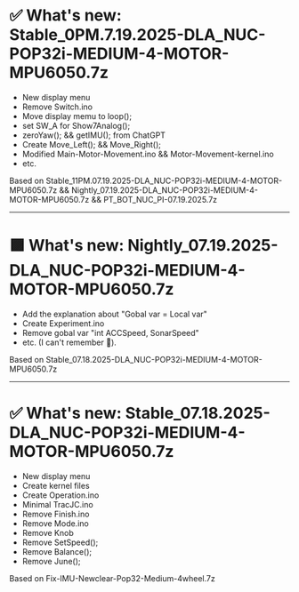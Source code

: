 # ✅ What's new: Stable_0PM.7.19.2025-DLA_NUC-POP32i-MEDIUM-4-MOTOR-MPU6050.7z
- New display menu
- Remove Switch.ino
- Move display memu to loop();
- set SW_A for Show7Analog();
- zeroYaw(); && getIMU(); from ChatGPT
- Create Move_Left(); && Move_Right();
- Modified Main-Motor-Movement.ino && Motor-Movement-kernel.ino
- etc.

Based on Stable_11PM.07.19.2025-DLA_NUC-POP32i-MEDIUM-4-MOTOR-MPU6050.7z && Nightly_07.19.2025-DLA_NUC-POP32i-MEDIUM-4-MOTOR-MPU6050.7z && PT_BOT_NUC_PI-07.19.2025.7z

---

# 🟪 What's new: Nightly_07.19.2025-DLA_NUC-POP32i-MEDIUM-4-MOTOR-MPU6050.7z
- Add the explanation about "Gobal var = Local var"
- Create Experiment.ino
- Remove gobal var "int ACCSpeed, SonarSpeed"
- etc. (I can't remember 🙏).

Based on Stable_07.18.2025-DLA_NUC-POP32i-MEDIUM-4-MOTOR-MPU6050.7z

---

# ✅ What's new: Stable_07.18.2025-DLA_NUC-POP32i-MEDIUM-4-MOTOR-MPU6050.7z
- New display menu
- Create kernel files
- Create Operation.ino
- Minimal TracJC.ino
- Remove Finish.ino
- Remove Mode.ino
- Remove Knob
- Remove SetSpeed();
- Remove Balance();
- Remove June();

Based on Fix-IMU-Newclear-Pop32-Medium-4wheel.7z
